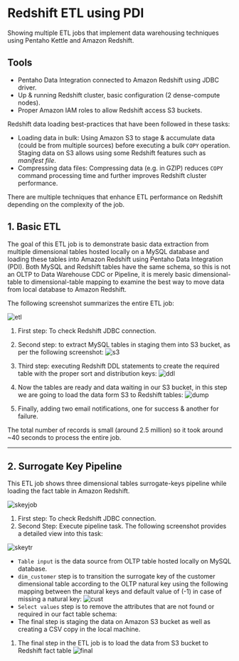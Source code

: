 # Redshift ETL using PDI

Showing multiple ETL jobs that implement data warehousing techniques using Pentaho Kettle and Amazon Redshift.

## Tools

- Pentaho Data Integration connected to Amazon Redshift using JDBC driver.
- Up & running Redshift cluster, basic configuration (2 dense-compute nodes).
- Proper Amazon IAM roles to allow Redshift access S3 buckets.

Redshift data loading best-practices that have been followed in these tasks:

- Loading data in bulk:
  Using Amazon S3 to stage & accumulate data (could be from multiple sources) before executing a bulk `COPY` operation. Staging data on S3 allows using some Redshift features such as _manifest file_.
- Compressing data files:
  Compressing data (e.g. in GZIP) reduces `COPY` command processing time and further improves Redshift cluster performance.

There are multiple techniques that enhance ETL performance on Redshift depending on the complexity of the job.

## 1. Basic ETL

The goal of this ETL job is to demonstrate basic data extraction from multiple dimensional tables hosted locally on a MySQL database and loading these tables into Amazon Redshift using Pentaho Data Integration (PDI). Both MySQL and Redshift tables have the same schema, so this is not an OLTP to Data Warehouse CDC or Pipeline, it is merely basic dimensional-table to dimensional-table mapping to examine the best way to move data from local database to Amazon Redshift.

The following screenshot summarizes the entire ETL job:

![etl](pic/etl-job.png)

1. First step: To check Redshift JDBC connection.
2. Second step: to extract MySQL tables in staging them into S3 bucket, as per the following screenshot:
   ![s3](pic/s3-staging.png)
3. Third step: executing Redshift DDL statements to create the required table with the proper sort and distribution keys:
   ![ddl](pic/redshift-ddl.png)
4. Now the tables are ready and data waiting in our S3 bucket, in this step we are going to load the data form S3 to Redshift tables:
   ![dump](pic/dump.png)

5. Finally, adding two email notifications, one for success & another for failure.

The total number of records is small (around 2.5 million) so it took around ~40 seconds to process the entire job.

---

## 2. Surrogate Key Pipeline

This ETL job shows three dimensional tables surrogate-keys pipeline while loading the fact table in Amazon Redshift.

![skeyjob](pic/skeyjob.png)

1. First step: To check Redshift JDBC connection.
2. Second Step: Execute pipeline task. The following screenshot provides a detailed view into this task:

![skeytr](pic/skeytr.png)

- `Table input` is the data source from OLTP table hosted locally on MySQL database.
- `dim_customer` step is to transition the surrogate key of the customer dimensional table according to the OLTP natural key using the following mapping between the natural keys and default value of (-1) in case of missing a natural key:
  ![cust](pic/dimcust.png)
- `Select values` step is to remove the attributes that are not found or required in our fact table schema:
- The final step is staging the data on Amazon S3 bucket as well as creating a CSV copy in the local machine.

1. The final step in the ETL job is to load the data from S3 bucket to Redshift fact table
   ![final](pic/skeydump.png)

